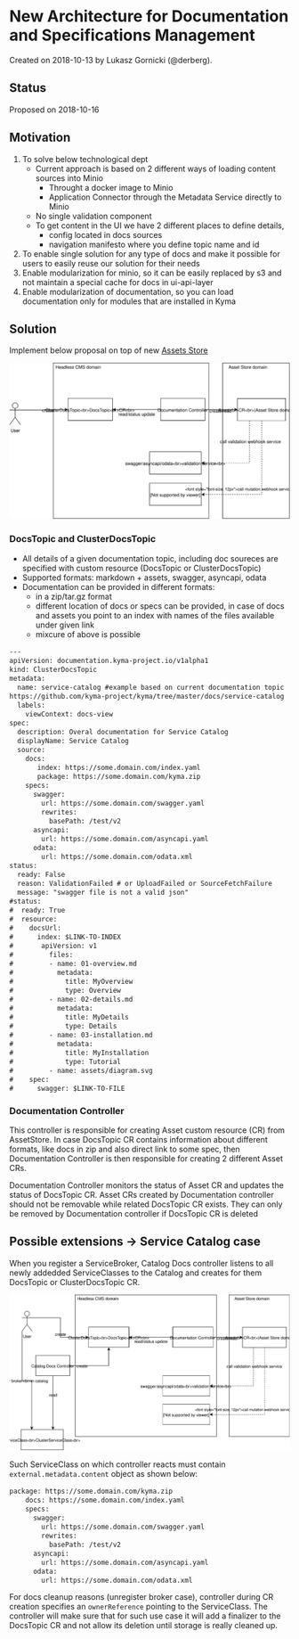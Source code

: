 # New Architecture for Documentation and Specifications Management

Created on 2018-10-13 by Lukasz Gornicki (@derberg).

## Status

Proposed on 2018-10-16

## Motivation

1. To solve below technological dept
   - Current approach is based on 2 different ways of loading content sources into Minio
     - Throught a docker image to Minio
     - Application Connector through the Metadata Service directly to Minio
   - No single validation component
   - To get content in the UI we have 2 different places to define details, 
     - config located in docs sources
     - navigation manifesto where you define topic name and id
2. To enable single solution for any type of docs and make it possible for users to easily reuse our solution for their needs
3. Enable modularization for minio, so it can be easily replaced by s3 and not maintain a special cache for docs in ui-api-layer
4. Enable modularization of documentation, so you can load documentation only for modules that are installed in Kyma

## Solution

Implement below proposal on top of new [Assets Store](https://github.com/kyma-project/community/blob/master/sig-and-wg/sig-core/proposals/asset-store-proposal.md)

![](assets/main-arch.svg)

### DocsTopic and ClusterDocsTopic
- All details of a given documentation topic, including doc soureces are specified with custom resource (DocsTopic or ClusterDocsTopic)
- Supported formats: markdown + assets, swagger, asyncapi, odata
- Documentation can be provided in different formats:
  - in a zip/tar.gz format
  - different location of docs or specs can be provided, in case of docs and assets you point to an index with names of the files available under given link
  - mixcure of above is possible

```
---
apiVersion: documentation.kyma-project.io/v1alpha1
kind: ClusterDocsTopic
metadata:
  name: service-catalog #example based on current documentation topic https://github.com/kyma-project/kyma/tree/master/docs/service-catalog
  labels:
    viewContext: docs-view
spec:
  description: Overal documentation for Service Catalog
  displayName: Service Catalog
  source:
    docs: 
       index: https://some.domain.com/index.yaml
       package: https://some.domain.com/kyma.zip
    specs:
      swagger: 
        url: https://some.domain.com/swagger.yaml
        rewrites: 
          basePath: /test/v2
      asyncapi: 
        url: https://some.domain.com/asyncapi.yaml
      odata: 
        url: https://some.domain.com/odata.xml
status:
  ready: False
  reason: ValidationFailed # or UploadFailed or SourceFetchFailure
  message: "swagger file is not a valid json"
#status:
#  ready: True
#  resource:
#    docsUrl: 
#      index: $LINK-TO-INDEX
#       apiVersion: v1
#         files:
#         - name: 01-overview.md
#           metadata:
#             title: MyOverview
#             type: Overview
#         - name: 02-details.md
#           metadata:
#             title: MyDetails
#             type: Details
#         - name: 03-installation.md
#           metadata:
#             title: MyInstallation
#             type: Tutorial
#         - name: assets/diagram.svg
#    spec:
#      swagger: $LINK-TO-FILE
```

### Documentation Controller

This controller is responsible for creating Asset custom resource (CR) from AssetStore. In case DocsTopic CR contains information about different formats, like docs in zip and also direct link to some spec, then Documentation Controller is then responsible for creating 2 different Asset CRs.

Documentation Controller monitors the status of Asset CR and updates the status of DocsTopic CR. 
Asset CRs created by Documentation controller should not be removable while related DocsTopic CR exists. They can only be removed by Documentation controller if DocsTopic CR is deleted

## Possible extensions -> Service Catalog case

When you register a ServiceBroker, Catalog Docs controller listens to all newly addedded ServiceClasses to the Catalog and creates for them DocsTopic or ClusterDocsTopic CR. 

![](assets/main-arch-catalog.svg)

Such ServiceClass on which controller reacts must contain `external.metadata.content` object as shown below:

```
package: https://some.domain.com/kyma.zip
    docs: https://some.domain.com/index.yaml
    specs:
      swagger: 
        url: https://some.domain.com/swagger.yaml
        rewrites: 
          basePath: /test/v2
      asyncapi: 
        url: https://some.domain.com/asyncapi.yaml
      odata: 
        url: https://some.domain.com/odata.xml
```

For docs cleanup reasons (unregister broker case), controller during CR creation specifies an `ownerReference` pointing to the ServiceClass. The controller will make sure that for such use case it will add a finalizer to the DocsTopic CR and not allow its deletion until storage is really cleaned up.
